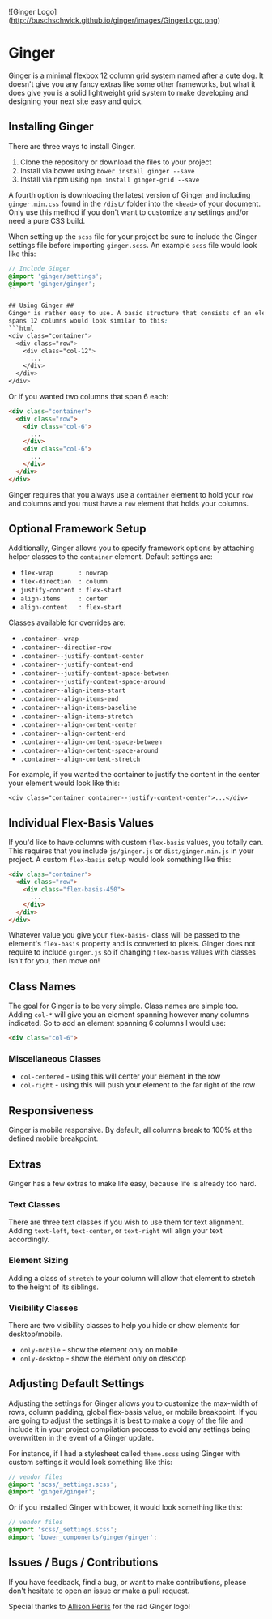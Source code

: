 ![Ginger Logo]
(http://buschschwick.github.io/ginger/images/GingerLogo.png)

# Ginger #
Ginger is a minimal flexbox 12 column grid system named after a cute dog. It doesn't give
you any fancy extras like some other frameworks, but what it does give you is a
solid lightweight grid system to make developing and designing your next site
easy and quick.

## Installing Ginger ##
There are three ways to install Ginger.

1.  Clone the repository or download the files to your project
2.  Install via bower using `bower install ginger --save`
3.  Install via npm using `npm install ginger-grid --save`

A fourth option is downloading the latest version of Ginger and including `ginger.min.css`
found in the `/dist/` folder into the `<head>` of your document. Only use this method if you don't want to customize
any settings and/or need a pure CSS build.

When setting up the `scss` file for your project be sure to include the Ginger
settings file before importing `ginger.scss`. An example `scss` file would look like this:

```scss
// Include Ginger
@import 'ginger/settings';
@import 'ginger/ginger';
``

## Using Ginger ##
Ginger is rather easy to use. A basic structure that consists of an element that
spans 12 columns would look similar to this:
```html
<div class="container">
  <div class="row">
    <div class="col-12">
      ...
    </div>
  </div>
</div>
```
Or if you wanted two columns that span 6 each:
```html
<div class="container">
  <div class="row">
    <div class="col-6">
      ...
    </div>
    <div class="col-6">
      ...
    </div>
  </div>
</div>
```
Ginger requires that you always use a `container` element to hold your `row` and
columns and you must have a `row` element that holds your columns.

## Optional Framework Setup ##
Additionally, Ginger allows you to specify framework options by attaching helper classes to the `container` element.
Default settings are:
- `flex-wrap       : nowrap`
- `flex-direction  : column`
- `justify-content : flex-start`
- `align-items     : center`
- `align-content   : flex-start`

Classes available for overrides are:
- `.container--wrap`
- `.container--direction-row`
- `.container--justify-content-center`
- `.container--justify-content-end`
- `.container--justify-content-space-between`
- `.container--justify-content-space-around`
- `.container--align-items-start`
- `.container--align-items-end`
- `.container--align-items-baseline`
- `.container--align-items-stretch`
- `.container--align-content-center`
- `.container--align-content-end`
- `.container--align-content-space-between`
- `.container--align-content-space-around`
- `.container--align-content-stretch`

For example, if you wanted the container to justify the content in the center your
element would look like this:

`<div class="container container--justify-content-center">...</div>`

## Individual Flex-Basis Values ##
If you'd like to have columns with custom `flex-basis` values, you totally can.
This requires that you include `js/ginger.js` or `dist/ginger.min.js` in your project. A
custom `flex-basis` setup would look something like this:
```html
<div class="container">
  <div class="row">
    <div class="flex-basis-450">
      ...
    </div>
  </div>
</div>
```
Whatever value you give your `flex-basis-` class will be passed to the element's
`flex-basis` property and is converted to pixels. Ginger does not require to include `ginger.js` so if changing
`flex-basis` values with classes isn't for you, then move on!

## Class Names ##
The goal for Ginger is to be very simple. Class names are simple too. Adding `col-*` will give you an element spanning
however many columns indicated. So to add an element spanning 6 columns I would
use:
```html
<div class="col-6">
```

### Miscellaneous Classes ###
* `col-centered` - using this will center your element in the row
* `col-right` - using this will push your element to the far right of the row

## Responsiveness ##
Ginger is mobile responsive. By default, all columns break to 100% at the defined
mobile breakpoint.

## Extras ##
Ginger has a few extras to make life easy, because life is already too hard.

### Text Classes ###
There are three text classes if you wish to use them for text alignment. Adding
`text-left`,  `text-center`, or `text-right` will align your text accordingly.

### Element Sizing ###
Adding a class of `stretch` to your column will allow that element to stretch
to the height of its siblings.

### Visibility Classes ###
There are two visibility classes to help you hide or show elements for desktop/mobile.

* `only-mobile` - show the element only on mobile
* `only-desktop` - show the element only on desktop

## Adjusting Default Settings ##
Adjusting the settings for Ginger allows you to customize the max-width of rows,
column padding, global flex-basis value, or mobile breakpoint. If you are going to adjust
the settings it is best to make a copy of the file and include it in your project
compilation process to avoid any settings being overwritten in the event of a
Ginger update.

For instance, if I had a stylesheet called `theme.scss` using Ginger with custom
settings it would look something like this:
```scss
// vendor files
@import 'scss/_settings.scss';
@import 'ginger/ginger';
```
Or if you installed Ginger with bower, it would look something like this:
```scss
// vendor files
@import 'scss/_settings.scss';
@import 'bower_components/ginger/ginger';
```
## Issues / Bugs / Contributions ##
If you have feedback, find a bug, or want to make contributions, please don't
hesitate to open an issue or make a pull request.

Special thanks to [Allison Perlis](http://allisonperlis.com/) for the rad Ginger
logo!
